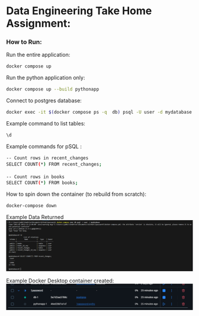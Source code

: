 # Data Engineering Take Home Assignment:

### How to Run:

Run the entire application:
```bash
docker compose up
```

Run the python application only:
```bash
docker compose up --build pythonapp
```

Connect to postgres database:
```bash
docker exec -it $(docker compose ps -q  db) psql -U user -d mydatabase
```

Example command to list tables: 
```bash
\d
```
Example commands for pSQL :
```bash
-- Count rows in recent_changes
SELECT COUNT(*) FROM recent_changes;

-- Count rows in books
SELECT COUNT(*) FROM books;
```

How to spin down the container (to rebuild from scratch):
```bash
docker-compose down
```
Example Data Returned
![alt text](image.png)

Example Docker Desktop container created:
![alt text](image-1.png)